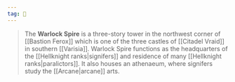 ```yaml
---
tag: 🏰
---
```

> The **Warlock Spire** is a three-story tower in the northwest corner of [[Bastion Ferox]] which is one of the three castles of [[Citadel Vraid]] in southern [[Varisia]]. Warlock Spire functions as the headquarters of the [[Hellknight ranks|signifers]] and residence of many [[Hellknight ranks|paralictors]]. It also houses an athenaeum, where signifers study the [[Arcane|arcane]] arts.








